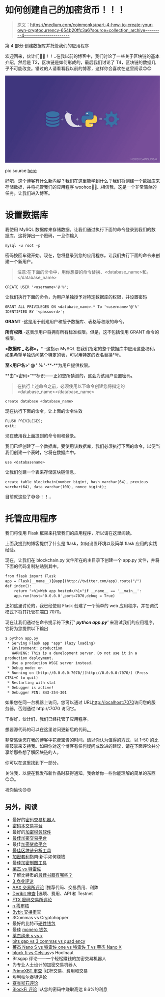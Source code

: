 # 如何创建自己的加密货币！！！

> 原文：<https://medium.com/coinmonks/part-4-how-to-create-your-own-cryptocurrency-654b20ffc3a6?source=collection_archive---------4----------------------->

第 4 部分:创建数据库并托管我们的应用程序

欢迎回来，伙计们🤗🤗！！..在我以前的博客中，我们讨论了一些关于区块链的基本介绍，然后是 T2，区块链是如何形成的，最后我们讨论了 T4，区块链的数据几乎不可能改变。错过的人请看看我以前的博客，这样你会喜欢在这里阅读😊😊

![](img/6cd87d8168e449629097474b2d5f29ba.png)

pic source [here](https://nordicapis.com/wp-content/uploads/How-To-Create-An-API-From-A-Dataset-Using-Python-and-Flask.png)

好吧，这个博客有什么新内容？我们在这里能学到什么？我们将创建一个数据库来存储数据，并将托管我们的应用程序 woohoo🎉🎉...相信我，这是一个非常简单的任务。让我们进入博客。

# 设置数据库

我使用 MySQL 数据库来存储数据。让我们通过执行下面的命令登录到我们的数据库，这将弹出一个密码，一旦你输入

```
mysql -u root -p
```

密码按回车键开始。现在，您将登录到您的应用程序。让我们执行下面的命令来创建一个新用户。

> 注意:在下面的命令中，用你想要的命令替换<username>、<database_name>和<password>。</password></database_name></username>

```
CREATE USER '<username>'@'%';
```

让我们执行下面的命令，为用户单独授予对特定数据库的权限，并设置密码

```
GRANT ALL PRIVILEGES ON <database_name>.* To '<username>'@'%' IDENTIFIED BY '<password>';
```

**GRANT** -这是用于创建用户和授予数据库、表格等权限的命令。

**所有权限** -这表示用户将拥有所有标准权限。但是，这不包括使用 GRANT 命令的权限。

**<数据库 _ 名称>。*** -这指示 MySQL 在我们指定的整个数据库中应用这些权利。如果希望单独访问某个特定的表，可以用特定的表名替换*号。

**至<用户名>' @ ' % '**-**-**为用户提供权限。

**由“<密码>”**标识——正如您所猜测的，这会为该用户设置密码。

> 在执行上述命令之前，必须使用以下命令创建您将指定的<database_name></database_name>

```
create database <database_name>
```

现在执行下面的命令，让上面的命令生效

```
FLUSH PRIVILEGES;
exit;
```

现在使用我上面提到的命令用<username>和<password>登录。</password></username>

我们已经创建了一个数据库，要使用该数据库，我们必须执行下面的命令，以便当我们创建一个表时，它将在数据库中。

```
use <databasename>
```

让我们创建一个表来存储区块链信息，

```
create table blockchain(number bigint, hash varchar(64), previous varchar(64), data varchar(100), nonce bigint);
```

目前就这些了😅😅！！..

# 托管应用程序

我们将使用 Flask 框架来托管我们的应用程序，所以请在这里阅读。

上面我提到的博客提供了什么是 flask，如何设置环境以及简单 flask 应用的实践经验。

现在，让我们在 blockchain.py 文件所在的主目录下创建一个 app.py 文件，并将下面的代码复制粘贴到其中。

```
from flask import Flask
app = Flask(__name__)[@app](http://twitter.com/app).route("/")
def index():
    return "<h1>Web app hosted</h1>"if __name__ == '__main__':
    app.run(host='0.0.0.0',port=7070,debug = True)
```

正如这里讨论的，我已经使用 Flask 创建了一个简单的 web 应用程序，并在调试模式下将其托管在端口 7070。

现在让我们通过在命令提示符下执行' ***python app.py'*** 来测试我们的应用程序，它将为您提供以下输出

```
$ python app.py
 * Serving Flask app "app" (lazy loading)
 * Environment: production
   WARNING: This is a development server. Do not use it in a production deployment.
   Use a production WSGI server instead.
 * Debug mode: on
 * Running on [http://0.0.0.0:7070/](http://0.0.0.0:7070/) (Press CTRL+C to quit)
 * Restarting with stat
 * Debugger is active!
 * Debugger PIN: 843-354-301
```

如果您在同一台机器上访问，您可以通过 URL[http://localhost:7070](http://localhost:7070/)访问您的服务器，否则通过 http://<IP address>:7070 访问它。

干得好，伙计们，我们已经托管了应用程序。

想要源代码的可以在这里访问更新后的代码[。](https://github.com/AnanthaPerumal/BlockChain)

非常感谢您在我的博客中花费宝贵的时间。请以你认为值得的方式，以 1-50 的比率鼓掌来支持我。如果你对这个博客有任何疑问或改进的建议，请在下面评论并分享给那些想了解区块链的人。

你可以在这里找到下一部分。

关注我，以便在我发布新作品时获得通知。我会给你一些你能理解的简单的东西😉😉。

祝你愉快😊😊

## 另外，阅读

*   最好的[密码交易机器人](/coinmonks/crypto-trading-bot-c2ffce8acb2a)
*   [密码本交易平台](/coinmonks/top-10-crypto-copy-trading-platforms-for-beginners-d0c37c7d698c)
*   最好的[加密税务软件](/coinmonks/best-crypto-tax-tool-for-my-money-72d4b430816b)
*   [最佳加密交易平台](/coinmonks/the-best-crypto-trading-platforms-in-2020-the-definitive-guide-updated-c72f8b874555)
*   最佳[加密贷款平台](/coinmonks/top-5-crypto-lending-platforms-in-2020-that-you-need-to-know-a1b675cec3fa)
*   [最佳区块链分析工具](https://bitquery.io/blog/best-blockchain-analysis-tools-and-software)
*   [加密套利](/coinmonks/crypto-arbitrage-guide-how-to-make-money-as-a-beginner-62bfe5c868f6)指南:新手如何赚钱
*   最佳[加密制图工具](/coinmonks/what-are-the-best-charting-platforms-for-cryptocurrency-trading-85aade584d80)
*   [莱杰 vs 特雷佐](/coinmonks/ledger-vs-trezor-best-hardware-wallet-to-secure-cryptocurrency-22c7a3fd391e)
*   了解比特币的[最佳书籍有哪些？](/coinmonks/what-are-the-best-books-to-learn-bitcoin-409aeb9aff4b)
*   [3 商业评论](/coinmonks/3commas-review-an-excellent-crypto-trading-bot-2020-1313a58bec92)
*   [AAX 交易所评论](/coinmonks/aax-exchange-review-2021-67c5ea09330c) |推荐代码、交易费用、利弊
*   [Deribit 审查](/coinmonks/deribit-review-options-fees-apis-and-testnet-2ca16c4bbdb2) |选项、费用、API 和 Testnet
*   [FTX 密码交易所评论](/coinmonks/ftx-crypto-exchange-review-53664ac1198f)
*   [n 零审核](/coinmonks/ngrave-zero-review-c465cf8307fc)
*   [Bybit 交换审查](/coinmonks/bybit-exchange-review-dbd570019b71)
*   3Commas vs Cryptohopper
*   最好的比特币[硬件钱包](/coinmonks/the-best-cryptocurrency-hardware-wallets-of-2020-e28b1c124069?source=friends_link&sk=324dd9ff8556ab578d71e7ad7658ad7c)
*   最佳 [monero 钱包](https://blog.coincodecap.com/best-monero-wallets)
*   [莱杰纳米 s vs x](https://blog.coincodecap.com/ledger-nano-s-vs-x)
*   [bits gap vs 3 commas vs quad ency](https://blog.coincodecap.com/bitsgap-3commas-quadency)
*   [莱杰 Nano S vs 特雷佐 one vs 特雷佐 T vs 莱杰 Nano X](https://blog.coincodecap.com/ledger-nano-s-vs-trezor-one-ledger-nano-x-trezor-t)
*   [block fi vs Celsius](/coinmonks/blockfi-vs-celsius-vs-hodlnaut-8a1cc8c26630)vs Hodlnaut
*   Bitsgap 评论——一个轻松赚钱的加密交易机器人
*   为专业人士设计的加密交易机器人
*   [PrimeXBT 审查](/coinmonks/primexbt-review-88e0815be858) |杠杆交易、费用和交易
*   [埃利帕尔泰坦评论](/coinmonks/ellipal-titan-review-85e9071dd029)
*   [赛克斯石评论](https://blog.coincodecap.com/secux-stone-hardware-wallet-review)
*   [BlockFi 评论](/coinmonks/blockfi-review-53096053c097) |从您的密码中赚取高达 8.6%的利息